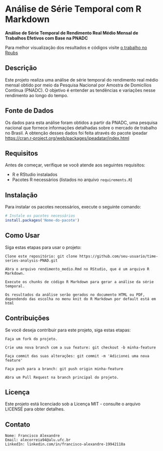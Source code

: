 # Análise de Série Temporal com R Markdown
**Análise de Série Temporal de Rendimento Real Médio Mensal de Trabalhos Efetivos com Base na PNADC**

Para melhor visualização dos resultados e códigos visite [o trabalho no Rpubs](https://rpubs.com/alecorreia94/1122150)

## Descrição

Este projeto realiza uma análise de série temporal do rendimento real médio mensal obtido por meio da Pesquisa Nacional por Amostra de Domicílios Contínua (PNADC). O objetivo é entender as tendências e variações nesse rendimento ao longo do tempo.

## Fonte de Dados

Os dados para esta análise foram obtidos a partir da PNADC, uma pesquisa nacional que fornece informações detalhadas sobre o mercado de trabalho no Brasil. A obtenção desses dados foi feita através do pacote ipeadar https://cran.r-project.org/web/packages/ipeadatar/index.html

## Requisitos

Antes de começar, verifique se você atende aos seguintes requisitos:

- R e RStudio instalados
- Pacotes R necessários (listados no arquivo `requirements.R`)

## Instalação

Para instalar os pacotes necessários, execute o seguinte comando:

```R
# Instale os pacotes necessários
install.packages('Nome-do-pacote')
```

## Como Usar

Siga estas etapas para usar o projeto:

    Clone este repositório: git clone https://github.com/seu-usuario/time-series-analysis-PNAD.git

    Abra o arquivo rendimento_medio.Rmd no RStudio, que é um arquivo R Markdown.

    Execute os chunks de código R Markdown para gerar a análise da série temporal.

    Os resultados da análise serão gerados no documento HTML ou PDF, dependendo das escolha no menu knit do R Markdown por default está em html

## Contribuições

Se você deseja contribuir para este projeto, siga estas etapas:

    Faça um fork do projeto.

    Crie uma nova branch com a sua feature: git checkout -b minha-feature

    Faça commit das suas alterações: git commit -m 'Adicionei uma nova feature'

    Faça push para a branch: git push origin minha-feature

    Abra um Pull Request na branch principal do projeto.

## Licença

Este projeto está licenciado sob a Licença MIT - consulte o arquivo LICENSE para obter detalhes.

## Contato

    Nome: Francisco Alexandre
    Email: alecorreia94@alu.ufc.br
    LinkedIn: linkedin.com/in/francisco-alexandre-19942118a



